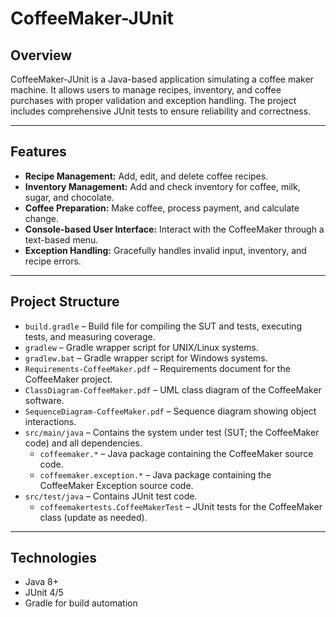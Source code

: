# CoffeeMaker-JUnit

## Overview
CoffeeMaker-JUnit is a Java-based application simulating a coffee maker machine. It allows users to manage recipes, inventory, and coffee purchases with proper validation and exception handling. The project includes comprehensive JUnit tests to ensure reliability and correctness.

---

## Features
- **Recipe Management:** Add, edit, and delete coffee recipes.
- **Inventory Management:** Add and check inventory for coffee, milk, sugar, and chocolate.
- **Coffee Preparation:** Make coffee, process payment, and calculate change.
- **Console-based User Interface:** Interact with the CoffeeMaker through a text-based menu.
- **Exception Handling:** Gracefully handles invalid input, inventory, and recipe errors.

---

## Project Structure

- `build.gradle` – Build file for compiling the SUT and tests, executing tests, and measuring coverage.  
- `gradlew` – Gradle wrapper script for UNIX/Linux systems.  
- `gradlew.bat` – Gradle wrapper script for Windows systems.  
- `Requirements-CoffeeMaker.pdf` – Requirements document for the CoffeeMaker project.  
- `ClassDiagram-CoffeeMaker.pdf` – UML class diagram of the CoffeeMaker software.  
- `SequenceDiagram-CoffeeMaker.pdf` – Sequence diagram showing object interactions.  
- `src/main/java` – Contains the system under test (SUT; the CoffeeMaker code) and all dependencies.  
  - `coffeemaker.*` – Java package containing the CoffeeMaker source code.
  - `coffeemaker.exception.*` – Java package containing the CoffeeMaker Exception source code.  
- `src/test/java` – Contains JUnit test code.  
  - `coffeemakertests.CoffeeMakerTest` – JUnit tests for the CoffeeMaker class (update as needed).  

---

## Technologies
- Java 8+
- JUnit 4/5
- Gradle for build automation

